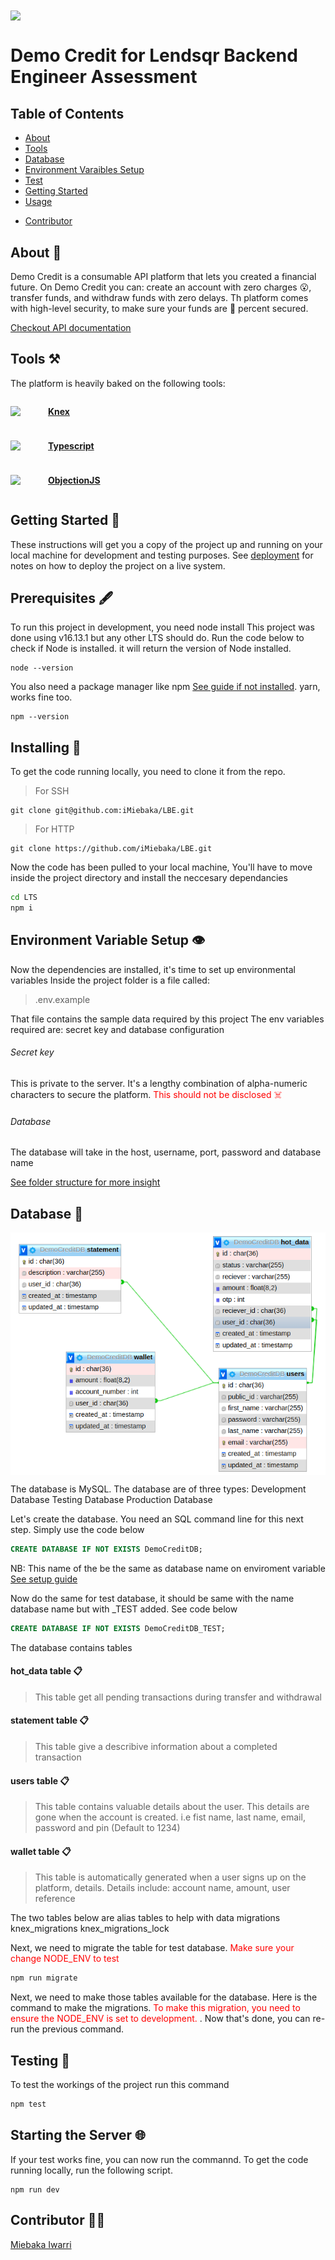 <img src="https://www.lendsqr.com/assets/icons/header-logo.svg" align="center"  />

# Demo Credit for Lendsqr Backend Engineer Assessment

## Table of Contents

- [About](#about)
- [Tools](#tools)
- [Database](#database)
- [Environment Varaibles Setup](#env)
- [Test](#test)
- [Getting Started](#getting_started)
- [Usage](#usage)
<!-- - [OTP code](#otp) -->
- [Contributor](#contributor)

## About <a name = "about"></a> 🏦

Demo Credit is a consumable API platform that lets you created a financial future. On Demo Credit you can: create an account with zero charges 😮, transfer funds, and withdraw funds with zero delays. Th platform comes with high-level security, to make sure your funds are 💯 percent secured.

[Checkout API documentation](https://democredit-e88v.onrender.com)
## Tools  <a name = "tools"></a> ⚒️
The platform is heavily baked on the following tools:

<div style="display: flex; align-items: center">
<img src="https://knexjs.org/knex-logo.png" width="40"/> <b style="margin-left: 10px"> 

[Knex](https://knexjs.org/)
 </b>
</div>
<div style="display: flex; align-items: center; margin-top: 10px">
<img src="https://img.icons8.com/color/512/typescript.png" width="40"/> <b style="margin-left: 10px"> 

[Typescript](https://www.typescriptlang.org/)
</b>
</div>

<div style="display: flex; align-items: center; margin-top: 10px">
<img src="https://img.icons8.com/material-outlined/512/no-image.png" width="40"/> <b style="margin-left: 10px">

[ObjectionJS](https://vincit.github.io/objection.js/)
</b>
</div>

## Getting Started <a name = "getting_started"></a> 🏁

These instructions will get you a copy of the project up and running on your local machine for development and testing purposes. See [deployment](#deployment) for notes on how to deploy the project on a live system.

## Prerequisites 🖋️

To run this project in development, you need node install
This project was done using v16.13.1 but any other LTS should do.
Run the code below to check if Node is installed. it will return the version of Node installed.

```
node --version
```

You also need a package manager like npm [See guide if not installed](https://docs.npmjs.com/downloading-and-installing-node-js-and-npm/). yarn, works fine too.

```
npm --version
```

## Installing 💾

To get the code running locally, you need to clone it from the repo.

> For SSH

```
git clone git@github.com:iMiebaka/LBE.git
```

> For HTTP

```
git clone https://github.com/iMiebaka/LBE.git
```

Now the code has been pulled to your local machine, You'll have to move inside the project directory and install the neccesary dependancies 
```sh
cd LTS
npm i
```

## Environment Variable Setup 👁️ <a name = "env"></a>
Now the dependencies are installed, it's time to set up environmental variables Inside the project folder is a file called: 
> .env.example

That file contains the sample data required by this project
The env variables required are: secret key and database configuration
 <!-- and email(optional) -->
###### Secret key
This is private to the server. It's a lengthy combination of alpha-numeric characters to secure the platform. <span style="color:red"> This should not be disclosed ☠️</span>
###### Database
The database will take in the host, username, port, password and database name
<!-- ###### Email
To set up email you'll need the SMTP hostname, username and password -->
[See folder structure for more insight](https://github.com/iMiebaka/LBE/blob/master/.env.development)


## Database <a name = "database"></a> 🏁
<img alt="database_relationship_image" align="center" src="https://github.com/iMiebaka/LBE/blob/master/datbase-relations.png?raw=true">

The database is MySQL. 
The database are of three types:
Development Database
Testing Database
Production Database

Let's create the database. You need an SQL command line for this next step.
Simply use the code below
```sql
CREATE DATABASE IF NOT EXISTS DemoCreditDB;
```
NB: This name of the be the same as database name on enviroment variable
[See setup guide](#env)

Now do the same for test database, it should be same with the name database name but with _TEST added. See code below

```sql
CREATE DATABASE IF NOT EXISTS DemoCreditDB_TEST;
```


The database contains tables 
#### hot_data table 📋
> This table get all pending transactions during transfer and withdrawal

#### statement table 📋
> This table give a describive information about a completed transaction

#### users table 📋
>This table contains valuable details about the user. This details are gone when the account is created. i.e fist name, last name, email, password and pin (Default to 1234)
#### wallet table 📋
> This table is automatically generated when a user signs up on the platform, details. Details include: account name, amount, user reference

The two tables below are alias tables to help with data migrations
knex_migrations
knex_migrations_lock

Next, we need to migrate the table for test database. <span style="color:red"> Make sure your change NODE_ENV to test </span>
```sh
npm run migrate
```
Next, we need to make those tables available for the database. Here is the command to make the migrations. <span style="color:red"> To make this migration, you need to ensure the NODE_ENV is set to development. </span>. Now that's done, you can re-run the previous command.


## Testing <a name = "test"></a> 🧪
To test the workings of the project run this command
```sh
npm test
```

## Starting the Server 🌐

If your test works fine, you can now run the commannd. To get the code running locally, run the following script.

```
npm run dev
```

<!-- ## Getting OTP <a name = "otp"></a> 🗝️
##### When do I get it?

>The OTP is used to validate the user. This will be required when attempting to transfer or withdraw funds.

##### How to get it?

> The OTP code will be displayed on the logs during development, and the code will be sent via registered email during production. -->

## Contributor <a name = "contributor"></a> 👨‍💻️
[Miebaka Iwarri](https://github.com/iMiebaka)